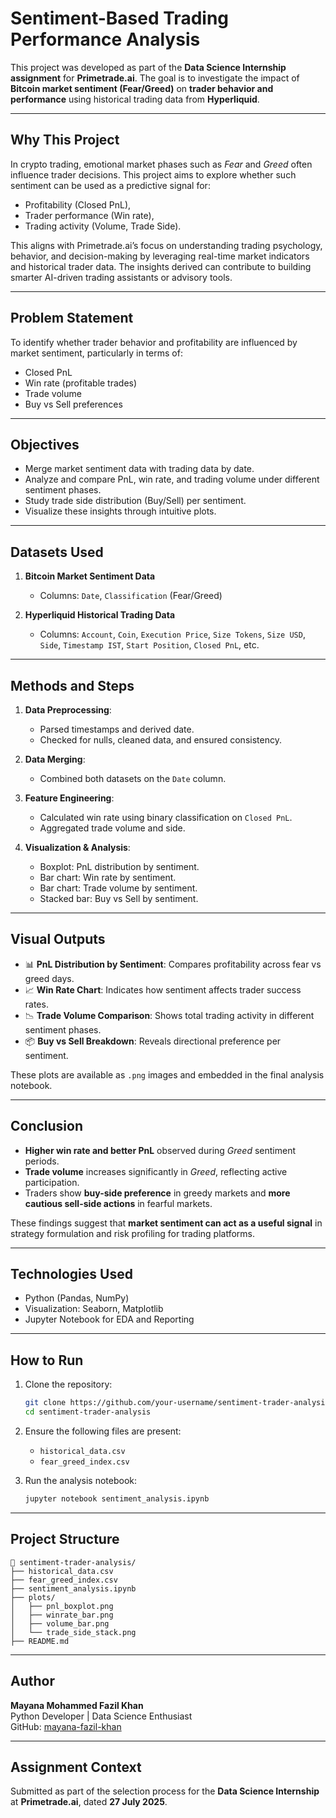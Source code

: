 # Sentiment-Based Trading Performance Analysis

This project was developed as part of the **Data Science Internship assignment** for **Primetrade.ai**. The goal is to investigate the impact of **Bitcoin market sentiment (Fear/Greed)** on **trader behavior and performance** using historical trading data from **Hyperliquid**.

---

## Why This Project

In crypto trading, emotional market phases such as *Fear* and *Greed* often influence trader decisions. This project aims to explore whether such sentiment can be used as a predictive signal for:
- Profitability (Closed PnL),
- Trader performance (Win rate),
- Trading activity (Volume, Trade Side).

This aligns with Primetrade.ai’s focus on understanding trading psychology, behavior, and decision-making by leveraging real-time market indicators and historical trader data. The insights derived can contribute to building smarter AI-driven trading assistants or advisory tools.

---

## Problem Statement

To identify whether trader behavior and profitability are influenced by market sentiment, particularly in terms of:
- Closed PnL
- Win rate (profitable trades)
- Trade volume
- Buy vs Sell preferences

---

## Objectives

- Merge market sentiment data with trading data by date.
- Analyze and compare PnL, win rate, and trading volume under different sentiment phases.
- Study trade side distribution (Buy/Sell) per sentiment.
- Visualize these insights through intuitive plots.

---

## Datasets Used

1. **Bitcoin Market Sentiment Data**
   - Columns: `Date`, `Classification` (Fear/Greed)

2. **Hyperliquid Historical Trading Data**
   - Columns: `Account`, `Coin`, `Execution Price`, `Size Tokens`, `Size USD`, `Side`, `Timestamp IST`, `Start Position`, `Closed PnL`, etc.

---

## Methods and Steps

1. **Data Preprocessing**:
   - Parsed timestamps and derived date.
   - Checked for nulls, cleaned data, and ensured consistency.

2. **Data Merging**:
   - Combined both datasets on the `Date` column.

3. **Feature Engineering**:
   - Calculated win rate using binary classification on `Closed PnL`.
   - Aggregated trade volume and side.

4. **Visualization & Analysis**:
   - Boxplot: PnL distribution by sentiment.
   - Bar chart: Win rate by sentiment.
   - Bar chart: Trade volume by sentiment.
   - Stacked bar: Buy vs Sell by sentiment.

---

## Visual Outputs

- 📊 **PnL Distribution by Sentiment**: Compares profitability across fear vs greed days.
- 📈 **Win Rate Chart**: Indicates how sentiment affects trader success rates.
- 📉 **Trade Volume Comparison**: Shows total trading activity in different sentiment phases.
- 📦 **Buy vs Sell Breakdown**: Reveals directional preference per sentiment.

These plots are available as `.png` images and embedded in the final analysis notebook.

---

## Conclusion

- **Higher win rate and better PnL** observed during *Greed* sentiment periods.
- **Trade volume** increases significantly in *Greed*, reflecting active participation.
- Traders show **buy-side preference** in greedy markets and **more cautious sell-side actions** in fearful markets.

These findings suggest that **market sentiment can act as a useful signal** in strategy formulation and risk profiling for trading platforms.

---

## Technologies Used

- Python (Pandas, NumPy)
- Visualization: Seaborn, Matplotlib
- Jupyter Notebook for EDA and Reporting

---

## How to Run

1. Clone the repository:
   ```bash
   git clone https://github.com/your-username/sentiment-trader-analysis.git
   cd sentiment-trader-analysis
   ```

2. Ensure the following files are present:
   - `historical_data.csv`
   - `fear_greed_index.csv`

3. Run the analysis notebook:
   ```bash
   jupyter notebook sentiment_analysis.ipynb
   ```

---

## Project Structure

```
📁 sentiment-trader-analysis/
├── historical_data.csv
├── fear_greed_index.csv
├── sentiment_analysis.ipynb
├── plots/
│   ├── pnl_boxplot.png
│   ├── winrate_bar.png
│   ├── volume_bar.png
│   └── trade_side_stack.png
├── README.md
```

---

## Author

**Mayana Mohammed Fazil Khan**  
Python Developer | Data Science Enthusiast  
GitHub: [mayana-fazil-khan](https://github.com/MayanaFazil)

---

## Assignment Context

Submitted as part of the selection process for the **Data Science Internship** at **Primetrade.ai**, dated **27 July 2025**.

